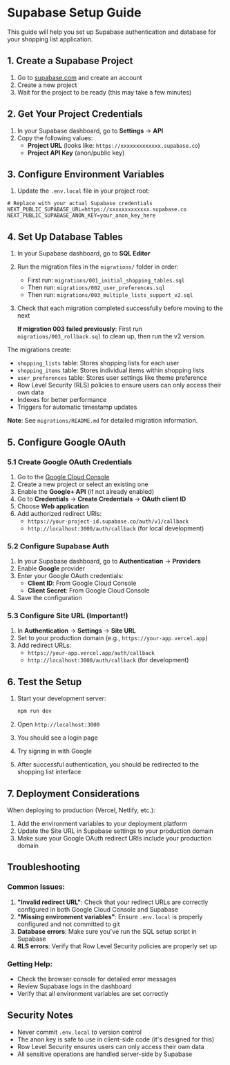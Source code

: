 # Supabase Setup Guide

This guide will help you set up Supabase authentication and database for your shopping list application.

## 1. Create a Supabase Project

1. Go to [supabase.com](https://supabase.com) and create an account
2. Create a new project
3. Wait for the project to be ready (this may take a few minutes)

## 2. Get Your Project Credentials

1. In your Supabase dashboard, go to **Settings** → **API**
2. Copy the following values:
   - **Project URL** (looks like: `https://xxxxxxxxxxxxx.supabase.co`)
   - **Project API Key** (anon/public key)

## 3. Configure Environment Variables

1. Update the `.env.local` file in your project root:

```env
# Replace with your actual Supabase credentials
NEXT_PUBLIC_SUPABASE_URL=https://xxxxxxxxxxxxx.supabase.co
NEXT_PUBLIC_SUPABASE_ANON_KEY=your_anon_key_here
```

## 4. Set Up Database Tables

1. In your Supabase dashboard, go to **SQL Editor**
2. Run the migration files in the `migrations/` folder in order:
   - First run: `migrations/001_initial_shopping_tables.sql`
   - Then run: `migrations/002_user_preferences.sql`
   - Then run: `migrations/003_multiple_lists_support_v2.sql`
3. Check that each migration completed successfully before moving to the next

   **If migration 003 failed previously**: First run `migrations/003_rollback.sql` to clean up, then run the v2 version.

The migrations create:
- `shopping_lists` table: Stores shopping lists for each user
- `shopping_items` table: Stores individual items within shopping lists  
- `user_preferences` table: Stores user settings like theme preference
- Row Level Security (RLS) policies to ensure users can only access their own data
- Indexes for better performance
- Triggers for automatic timestamp updates

**Note**: See `migrations/README.md` for detailed migration information.

## 5. Configure Google OAuth

### 5.1 Create Google OAuth Credentials

1. Go to the [Google Cloud Console](https://console.cloud.google.com/)
2. Create a new project or select an existing one
3. Enable the **Google+ API** (if not already enabled)
4. Go to **Credentials** → **Create Credentials** → **OAuth client ID**
5. Choose **Web application**
6. Add authorized redirect URIs:
   - `https://your-project-id.supabase.co/auth/v1/callback`
   - `http://localhost:3000/auth/callback` (for local development)

### 5.2 Configure Supabase Auth

1. In your Supabase dashboard, go to **Authentication** → **Providers**
2. Enable **Google** provider
3. Enter your Google OAuth credentials:
   - **Client ID**: From Google Cloud Console
   - **Client Secret**: From Google Cloud Console
4. Save the configuration

### 5.3 Configure Site URL (Important!)

1. In **Authentication** → **Settings** → **Site URL**
2. Set to your production domain (e.g., `https://your-app.vercel.app`)
3. Add redirect URLs:
   - `https://your-app.vercel.app/auth/callback`
   - `http://localhost:3000/auth/callback` (for development)

## 6. Test the Setup

1. Start your development server:
   ```bash
   npm run dev
   ```

2. Open `http://localhost:3000`
3. You should see a login page
4. Try signing in with Google
5. After successful authentication, you should be redirected to the shopping list interface

## 7. Deployment Considerations

When deploying to production (Vercel, Netlify, etc.):

1. Add the environment variables to your deployment platform
2. Update the Site URL in Supabase settings to your production domain
3. Make sure your Google OAuth redirect URIs include your production domain

## Troubleshooting

### Common Issues:

1. **"Invalid redirect URL"**: Check that your redirect URLs are correctly configured in both Google Cloud Console and Supabase
2. **"Missing environment variables"**: Ensure `.env.local` is properly configured and not committed to git
3. **Database errors**: Make sure you've run the SQL setup script in Supabase
4. **RLS errors**: Verify that Row Level Security policies are properly set up

### Getting Help:

- Check the browser console for detailed error messages
- Review Supabase logs in the dashboard
- Verify that all environment variables are set correctly

## Security Notes

- Never commit `.env.local` to version control
- The anon key is safe to use in client-side code (it's designed for this)
- Row Level Security ensures users can only access their own data
- All sensitive operations are handled server-side by Supabase